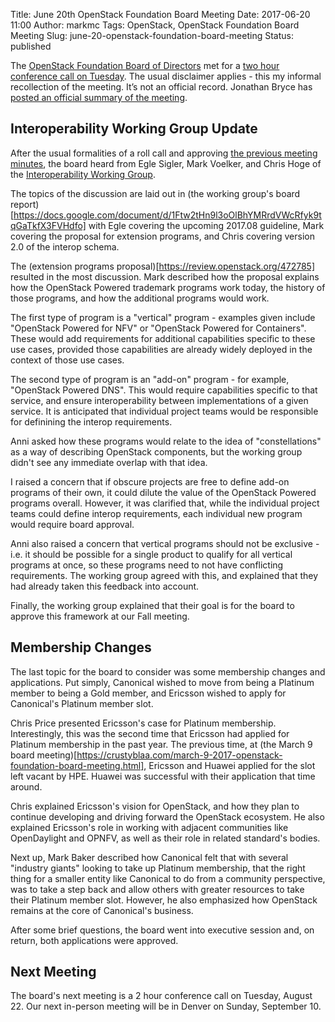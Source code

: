 Title: June 20th OpenStack Foundation Board Meeting
Date: 2017-06-20 11:00
Author: markmc
Tags: OpenStack, OpenStack Foundation Board Meeting
Slug: june-20-openstack-foundation-board-meeting
Status: published

The [OpenStack Foundation Board of
Directors](https://www.openstack.org/foundation/board-of-directors/)
met for a [two hour conference call on
Tuesday](https://wiki.openstack.org/wiki/Governance/Foundation/20June2017BoardMeeting). The
usual disclaimer applies - this my informal recollection of the
meeting. It’s not an official record. Jonathan Bryce has [posted an
official summary of the
meeting](http://lists.openstack.org/pipermail/foundation/2017-June/002495.html).

## Interoperability Working Group Update

After the usual formalities of a roll call and approving [the previous
meeting
minutes](https://wiki.openstack.org/wiki/Governance/Foundation/7May2017BoardMinutes),
the board heard from Egle Sigler, Mark Voelker, and Chris Hoge of the
[Interoperability Working
Group](https://wiki.openstack.org/wiki/Governance/InteropWG).

The topics of the discussion are laid out in (the working group's
board
report)[https://docs.google.com/document/d/1Ftw2tHn9l3oOlBhYMRrdVWcRfyk9tqGaTkfX3FVHdfo]
with Egle covering the upcoming 2017.08 guideline, Mark covering the
proposal for extension programs, and Chris covering version 2.0 of the
interop schema.

The (extension programs proposal)[https://review.openstack.org/472785]
resulted in the most discussion. Mark described how the proposal
explains how the OpenStack Powered trademark programs work today, the
history of those programs, and how the additional programs would work.

The first type of program is a "vertical" program - examples given
include "OpenStack Powered for NFV" or "OpenStack Powered for
Containers". These would add requirements for additional capabilities
specific to these use cases, provided those capabilities are already
widely deployed in the context of those use cases.

The second type of program is an "add-on" program - for example,
"OpenStack Powered DNS". This would require capabilities specific to
that service, and ensure interoperability between implementations of a
given service. It is anticipated that individual project teams would
be responsible for definining the interop requirements.

Anni asked how these programs would relate to the idea of
"constellations" as a way of describing OpenStack components, but the
working group didn't see any immediate overlap with that idea.

I raised a concern that if obscure projects are free to define add-on
programs of their own, it could dilute the value of the OpenStack
Powered programs overall. However, it was clarified that, while the
individual project teams could define interop requirements, each
individual new program would require board approval.

Anni also raised a concern that vertical programs should not be
exclusive - i.e. it should be possible for a single product to qualify
for all vertical programs at once, so these programs need to not have
conflicting requirements. The working group agreed with this, and
explained that they had already taken this feedback into account.

Finally, the working group explained that their goal is for the board
to approve this framework at our Fall meeting.

## Membership Changes

The last topic for the board to consider was some membership changes
and applications. Put simply, Canonical wished to move from being a
Platinum member to being a Gold member, and Ericsson wished to apply
for Canonical's Platinum member slot.

Chris Price presented Ericsson's case for Platinum
membership. Interestingly, this was the second time that Ericsson had
applied for Platinum membership in the past year. The previous time,
at (the March 9 board
meeting)[https://crustyblaa.com/march-9-2017-openstack-foundation-board-meeting.html],
Ericsson and Huawei applied for the slot left vacant by HPE. Huawei
was successful with their application that time around.

Chris explained Ericsson's vision for OpenStack, and how they plan to
continue developing and driving forward the OpenStack ecosystem. He
also explained Ericsson's role in working with adjacent communities
like OpenDaylight and OPNFV, as well as their role in related
standard's bodies.

Next up, Mark Baker described how Canonical felt that with several
"industry giants" looking to take up Platinum membership, that the
right thing for a smaller entity like Canonical to do from a community
perspective, was to take a step back and allow others with greater
resources to take their Platinum member slot. However, he also
emphasized how OpenStack remains at the core of Canonical's business.

After some brief questions, the board went into executive session and,
on return, both applications were approved.

## Next Meeting

The board's next meeting is a 2 hour conference call on Tuesday,
August 22. Our next in-person meeting will be in Denver on Sunday,
September 10.
